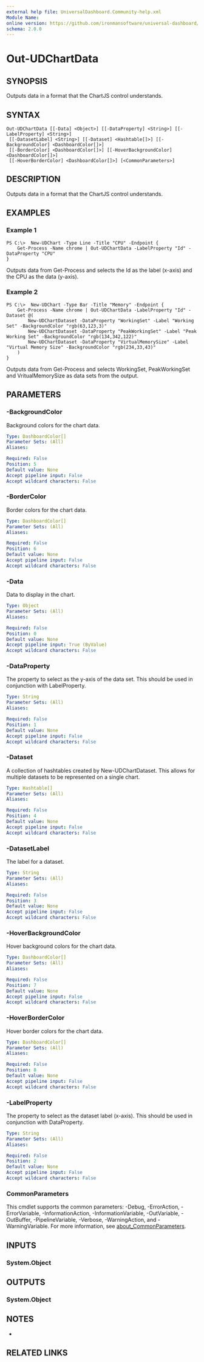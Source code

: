 ```yaml
---
external help file: UniversalDashboard.Community-help.xml
Module Name:
online version: https://github.com/ironmansoftware/universal-dashboard/blob/master/src/UniversalDashboard/Help/New-UDTreeView.md
schema: 2.0.0
---
```


# Out-UDChartData

## SYNOPSIS
Outputs data in a format that the ChartJS control understands.

## SYNTAX

```
Out-UDChartData [[-Data] <Object>] [[-DataProperty] <String>] [[-LabelProperty] <String>]
 [[-DatasetLabel] <String>] [[-Dataset] <Hashtable[]>] [[-BackgroundColor] <DashboardColor[]>]
 [[-BorderColor] <DashboardColor[]>] [[-HoverBackgroundColor] <DashboardColor[]>]
 [[-HoverBorderColor] <DashboardColor[]>] [<CommonParameters>]
```

## DESCRIPTION
Outputs data in a format that the ChartJS control understands.

## EXAMPLES

### Example 1
```
PS C:\>  New-UDChart -Type Line -Title "CPU" -Endpoint {
    Get-Process -Name chrome | Out-UDChartData -LabelProperty "Id" -DataProperty "CPU"
}
```

Outputs data from Get-Process and selects the Id as the label (x-axis) and the CPU as the data (y-axis).

### Example 2
```
PS C:\>  New-UDChart -Type Bar -Title "Memory" -Endpoint {
    Get-Process -Name chrome | Out-UDChartData -LabelProperty "Id" -Dataset @(
        New-UDChartDataset -DataProperty "WorkingSet" -Label "Working Set" -BackgroundColor "rgb(63,123,3)"
        New-UDChartDataset -DataProperty "PeakWorkingSet" -Label "Peak Working Set" -BackgroundColor "rgb(134,342,122)"
        New-UDChartDataset -DataProperty "VirtualMemorySize" -Label "Virtual Memory Size" -BackgroundColor "rgb(234,33,43)"
    )
}
```

Outputs data from Get-Process and selects WorkingSet, PeakWorkingSet and VritualMemorySize as data sets from the output.

## PARAMETERS

### -BackgroundColor
Background colors for the chart data.

```yaml
Type: DashboardColor[]
Parameter Sets: (All)
Aliases:

Required: False
Position: 5
Default value: None
Accept pipeline input: False
Accept wildcard characters: False
```

### -BorderColor
Border colors for the chart data.

```yaml
Type: DashboardColor[]
Parameter Sets: (All)
Aliases:

Required: False
Position: 6
Default value: None
Accept pipeline input: False
Accept wildcard characters: False
```

### -Data
Data to display in the chart.

```yaml
Type: Object
Parameter Sets: (All)
Aliases:

Required: False
Position: 0
Default value: None
Accept pipeline input: True (ByValue)
Accept wildcard characters: False
```

### -DataProperty
The property to select as the y-axis of the data set.
This should be used in conjunction with LabelProperty.

```yaml
Type: String
Parameter Sets: (All)
Aliases:

Required: False
Position: 1
Default value: None
Accept pipeline input: False
Accept wildcard characters: False
```

### -Dataset
A collection of hashtables created by New-UDChartDataset.
This allows for multiple datasets to be represented on a single chart.

```yaml
Type: Hashtable[]
Parameter Sets: (All)
Aliases:

Required: False
Position: 4
Default value: None
Accept pipeline input: False
Accept wildcard characters: False
```

### -DatasetLabel
The label for a dataset.

```yaml
Type: String
Parameter Sets: (All)
Aliases:

Required: False
Position: 3
Default value: None
Accept pipeline input: False
Accept wildcard characters: False
```

### -HoverBackgroundColor
Hover background colors for the chart data.

```yaml
Type: DashboardColor[]
Parameter Sets: (All)
Aliases:

Required: False
Position: 7
Default value: None
Accept pipeline input: False
Accept wildcard characters: False
```

### -HoverBorderColor
Hover border colors for the chart data.

```yaml
Type: DashboardColor[]
Parameter Sets: (All)
Aliases:

Required: False
Position: 8
Default value: None
Accept pipeline input: False
Accept wildcard characters: False
```

### -LabelProperty
The property to select as the dataset label (x-axis).
This should be used in conjunction with DataProperty.

```yaml
Type: String
Parameter Sets: (All)
Aliases:

Required: False
Position: 2
Default value: None
Accept pipeline input: False
Accept wildcard characters: False
```

### CommonParameters
This cmdlet supports the common parameters: -Debug, -ErrorAction, -ErrorVariable, -InformationAction, -InformationVariable, -OutVariable, -OutBuffer, -PipelineVariable, -Verbose, -WarningAction, and -WarningVariable. For more information, see [about_CommonParameters](http://go.microsoft.com/fwlink/?LinkID=113216).

## INPUTS

### System.Object
## OUTPUTS

### System.Object
## NOTES
*

## RELATED LINKS
